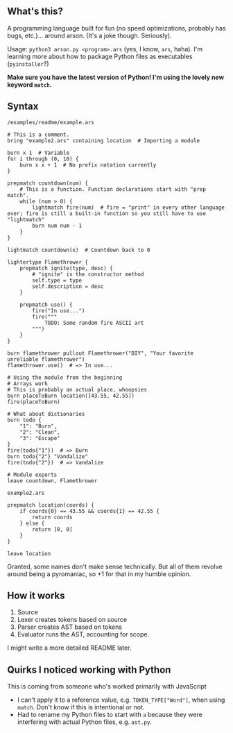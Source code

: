 ## What's this?

A programming language built for fun (no speed optimizations, probably has bugs, etc.)... around arson. (It's a joke though. Seriously).

Usage: `python3 arson.py <program>.ars` (yes, I know, `ars`, haha). I'm learning more about how to package Python files as executables (`pyinstaller`?)

**Make sure you have the latest version of Python! I'm using the lovely new keyword `match`.**

## Syntax

`/examples/readme/example.ars`

```ars
# This is a comment. 
bring "example2.ars" containing location  # Importing a module

burn x 1  # Variable
for i through (0, 10) {
    burn x x + 1  # No prefix notation currently
}

prepmatch countdown(num) {
    # This is a function. Function declarations start with "prep match".
    while (num > 0) {
        lightmatch fire(num)  # fire = "print" in every other language ever; fire is still a built-in function so you still have to use "lightmatch"
        burn num num - 1
    }
}

lightmatch countdown(x)  # Countdown back to 0

lightertype Flamethrower {
    prepmatch ignite(type, desc) {
        # "ignite" is the constructor method
        self.type = type
        self.description = desc
    }

    prepmatch use() {
        fire("In use...")
        fire("""
            TODO: Some random fire ASCII art
        """)
    }
}

burn flamethrower pullout Flamethrower("DIY", "Your favorite unreliable flamethrower")
flamethrower.use()  # => In use...

# Using the module from the beginning
# Arrays work
# This is probably an actual place, whoopsies
burn placeToBurn location([43.55, 42.55]) 
fire(placeToBurn)

# What about dictionaries
burn todo {
    "1": "Burn",
    "2": "Clean",
    "3": "Escape"
}
fire(todo{"1"})  # => Burn
burn todo{"2"} "Vandalize"
fire(todo{"2"})  # => Vandalize

# Module exports
leave countdown, Flamethrower
```

`example2.ars`

```ars
prepmatch location(coords) {
    if coords{0} == 43.55 && coords{1} == 42.55 {
        return coords
    } else {
        return [0, 0]
    }
}

leave location
```

Granted, some names don't make sense technically. But all of them revolve around being a pyromaniac, so +1 for that in my humble opinion.

## How it works

1. Source
2. Lexer creates tokens based on source
3. Parser creates AST based on tokens
4. Evaluator runs the AST, accounting for scope.

I might write a more detailed README later.

## Quirks I noticed working with Python

This is coming from someone who's worked primarily with JavaScript

* I can't apply it to a reference value, e.g. `TOKEN_TYPE["Word"]`, when using `match`. Don't know if this is intentional or not.
* Had to rename my Python files to start with `a` because they were interfering with actual Python files, e.g. `ast.py`.